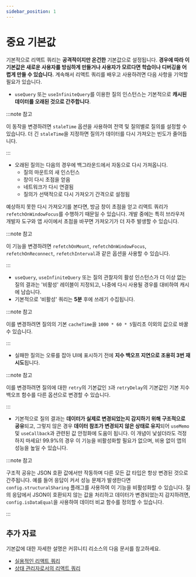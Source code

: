 ```yaml
---
sidebar_position: 1
---
```


# 중요 기본값

기본적으로 리액트 쿼리는 **공격적이지만 온건한** 기본값으로 설정됩니다. **경우에 따라 이 기본값은 새로운 사용자를 방심하게 만들거나 사용자가 모르다면 학습이나 디버깅을 어렵게 만들 수 있습니다.** 계속해서 리액트 쿼리를 배우고 사용하려면 다음 사항을 기억할 필요가 있습니다.

- `useQuery` 또는 `useInfiniteQuery`를 이용한 질의 인스턴스는 기본적으로 **캐시된 데이터를 오래된 것으로 간주합니다**.

:::note 참고

이 동작을 변경하려면 `staleTime` 옵션을 사용하여 전역 및 질의별로 질의를 설정할 수 있습니다. 더 긴 `staleTime`을 지정하면 질의가 데이터를 다시 가져오는 빈도가 줄어듭니다.

:::

- 오래된 질의는 다음의 경우에 백그라운드에서 자동으로 다시 가져옵니다.
   - 질의 마운트의 새 인스턴스
   - 창이 다시 초점을 얻음
   - 네트워크가 다시 연결됨
   - 질의가 선택적으로 다시 가져오기 간격으로 설정됨

예상하지 못한 다시 가져오기를 본다면, 방금 창이 초점을 얻고 리액트 쿼리가 `refetchOnWindowFocus`를 수행하기 때문일 수 있습니다. 개발 중에는 특히 브라우저 개발자 도구와 앱 사이에서 초점을 바꾸면 가져오기가 더 자주 발생할 수 있습니다.

:::note 참고

이 기능을 변경하려면 `refetchOnMount`, `refetchOnWindowFocus`, `refetchOnReconnect`, `refetchInterval`과 같은 옵션을 사용할 수 있습니다.

:::

- `useQuery`, `useInfiniteQuery` 또는 질의 관찰자의 활성 인스턴스가 더 이상 없는 질의 결과는 '비활성' 레이블이 지정되고, 나중에 다시 사용될 경우를 대비하여 캐시에 남습니다.
- 기본적으로 '비활성' 쿼리는 **5분** 후에 쓰레기 수집됩니다.

:::note 참고

이를 변경하려면 질의의 기본 `cacheTime`을 `1000 * 60 * 5`밀리초 이외의 값으로 바꿀 수 있습니다.

:::

- 실패한 질의는 오류를 잡아 UI에 표시하기 전에 **지수 백오프 지연으로 조용히 3번 재시도**됩니다.

:::note 참고

이를 변경하려면 질의에 대한 `retry`의 기본값인 `3`과 `retryDelay`의 기본값인 기본 지수 백오프 함수를 다른 옵션으로 변경할 수 있습니다.

:::

- 기본적으로 질의 결과는 **데이터가 실제로 변경되었는지 감지하기 위해 구조적으로 공유**되고, 그렇지 않은 경우 **데이터 참조가 변경되지 않은 상태로 유지**되어 `useMemo` 및 `useCallback`과 관련된 값 안정화에 도움이 됩니다. 이 개념이 낯설더라도 걱정하지 마세요! 99.9%의 경우 이 기능을 비활성화할 필요가 없으며, 비용 없이 앱의 성능을 높일 수 있습니다.

:::note 참고

구조적 공유는 JSON 호환 값에서만 작동하며 다른 모든 값 타입은 항상 변경된 것으로 간주됩니다. 예를 들어 응답이 커서 성능 문제가 발생한다면 `config.structuralSharing` 플래그를 사용하여 이 기능을 비활성화할 수 있습니다. 질의 응답에서 JSON이 호환되지 않는 값을 처리하고 데이터가 변경되었는지 감지하려면, `config.isDataEqual`을 사용하여 데이터 비교 함수를 정의할 수 있습니다.

:::

## 추가 자료

기본값에 대한 자세한 설명은 커뮤니티 리소스의 다음 문서를 참고하세요.

- [실용적인 리액트 쿼리](https://react-query-v3.tanstack.com/community/tkdodos-blog#1-practical-react-query)
- [상태 관리자로서의 리액트 쿼리](https://react-query-v3.tanstack.com/community/tkdodos-blog#10-react-query-as-a-state-manager)